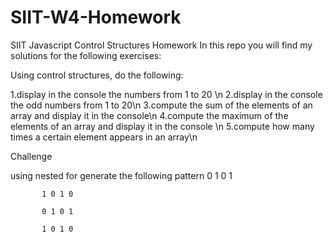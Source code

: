 # SIIT-W4-Homework
SIIT Javascript Control Structures Homework
In this repo you will find my solutions for the following exercises:

  Using control structures, do the following:

1.display in the console the numbers from 1 to 20 \n
2.display in the console the odd numbers from 1 to 20\n
3.compute the sum of the elements of an array and display it in the console\n
4.compute the maximum of the elements of an array and display it in the console \n
5.compute how many times a certain element appears in an array\n

Challenge

  using nested for generate the following pattern
           0 1 0 1

           1 0 1 0

           0 1 0 1

           1 0 1 0
